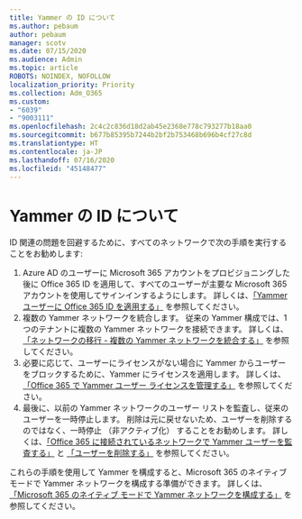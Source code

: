 ```yaml
---
title: Yammer の ID について
ms.author: pebaum
author: pebaum
manager: scotv
ms.date: 07/15/2020
ms.audience: Admin
ms.topic: article
ROBOTS: NOINDEX, NOFOLLOW
localization_priority: Priority
ms.collection: Adm_O365
ms.custom:
- "6039"
- "9003111"
ms.openlocfilehash: 2c4c2c836d18d2ab45e2368e778c793277b18aa0
ms.sourcegitcommit: b677b85395b7244b2bf2b753468b696b4cf27c8d
ms.translationtype: HT
ms.contentlocale: ja-JP
ms.lasthandoff: 07/16/2020
ms.locfileid: "45148477"
---
```

# <a name="about-identity-in-yammer"></a>Yammer の ID について

ID 関連の問題を回避するために、すべてのネットワークで次の手順を実行することをお勧めします:

1. Azure AD のユーザーに Microsoft 365 アカウントをプロビジョニングした後に Office 365 ID を適用して、すべてのユーザーが主要な Microsoft 365 アカウントを使用してサインインするようにします。 詳しくは、[「Yammer ユーザーに Office 365 ID を適用する」](https://docs.microsoft.com/yammer/configure-your-yammer-network/enforce-office-365-identity) を参照してください。
2. 複数の Yammer ネットワークを統合します。 従来の Yammer 構成では、1 つのテナントに複数の Yammer ネットワークを接続できます。 詳しくは、[「ネットワークの移行 - 複数の Yammer ネットワークを統合する」](https://docs.microsoft.com/yammer/configure-your-yammer-network/consolidate-multiple-yammer-networks) を参照してください。
3. 必要に応じて、ユーザーにライセンスがない場合に Yammer からユーザーをブロックするために、Yammer にライセンスを適用します。 詳しくは、[「Office 365 で Yammer ユーザー ライセンスを管理する」](https://docs.microsoft.com/yammer/manage-yammer-users/manage-yammer-licenses-in-office-365) を参照してください。
4. 最後に、以前の Yammer ネットワークのユーザー リストを監査し、従来のユーザーを一時停止します。 削除は元に戻せないため、ユーザーを削除するのではなく、一時停止 （非アクティブ化） することをお勧めします。 詳しくは、[「Office 365 に接続されているネットワークで Yammer ユーザーを監査する」](https://docs.microsoft.com/yammer/manage-yammer-users/audit-users-connected-to-office-365) と [「ユーザーを削除する」](https://docs.microsoft.com/yammer/manage-yammer-users/add-block-or-remove-users#remove-users) を参照してください。

これらの手順を使用して Yammer を構成すると、Microsoft 365 のネイティブ モードで Yammer ネットワークを構成する準備ができます。 詳しくは、[「Microsoft 365 のネイティブ モードで Yammer ネットワークを構成する」](https://docs.microsoft.com/yammer/configure-your-yammer-network/native-mode) を参照してください。